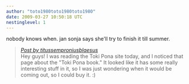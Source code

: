```yaml
---
author: "toto1980toto1980toto1980"
date: 2009-03-27 10:50:18 UTC
nestinglevel: 1
---
```

nobody knows when. jan sonja says she'll try to finish it till summer.  

> [_Post by titussemproniusblaesus_](/WHTUFyX7/toki-pona-book#post1)  
> Hey guys! I was reading the Toki Pona site today, and I noticed that page about the "Toki Pona book." It looked like it has some really interesting stuff in it, so I was just wondering when it would be coming out, so I could buy it. :)  
>